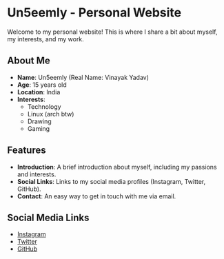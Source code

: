 # Un5eemly - Personal Website

Welcome to my personal website! This is where I share a bit about myself, my interests, and my work.

## About Me

- **Name**: Un5eemly (Real Name: Vinayak Yadav)
- **Age**: 15 years old
- **Location**: India
- **Interests**:
  - Technology
  - Linux (arch btw)
  - Drawing
  - Gaming

## Features

- **Introduction**: A brief introduction about myself, including my passions and interests.
- **Social Links**: Links to my social media profiles (Instagram, Twitter, GitHub).
- **Contact**: An easy way to get in touch with me via email.

## Social Media Links

- [Instagram](https://www.instagram.com/artistic_vinayak)
- [Twitter](https://twitter.com/un-5eemly)
- [GitHub](https://www.github.com/un5eemly)
